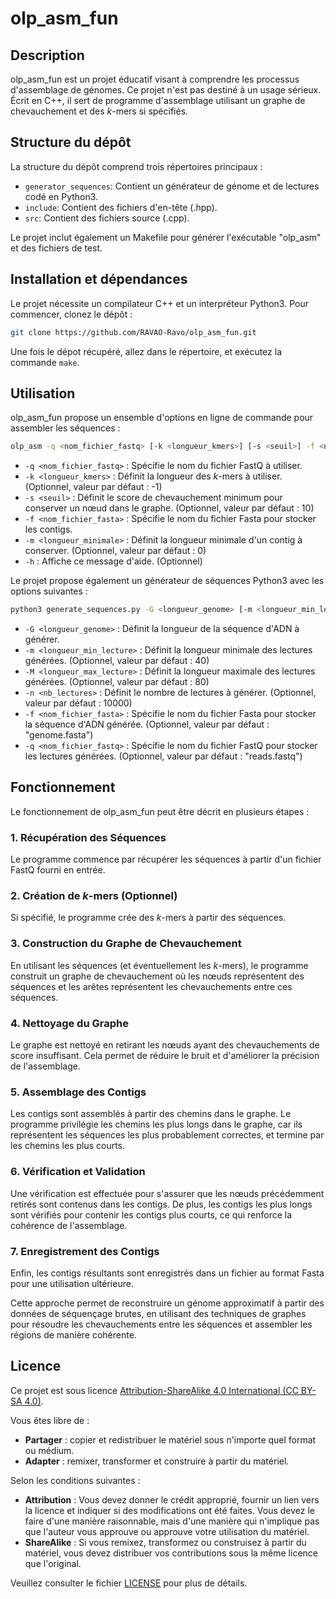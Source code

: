 # olp_asm_fun

## Description

olp_asm_fun est un projet éducatif visant à comprendre les processus d'assemblage de génomes. Ce projet n'est pas destiné à un usage sérieux. Écrit en C++, il sert de programme d'assemblage utilisant un graphe de chevauchement et des *k*-mers si spécifiés.

## Structure du dépôt 

La structure du dépôt comprend trois répertoires principaux :

- `generator_sequences`: Contient un générateur de génome et de lectures codé en Python3.
- `include`: Contient des fichiers d'en-tête (.hpp).
- `src`: Contient des fichiers source (.cpp).

Le projet inclut également un Makefile pour générer l'exécutable "olp_asm" et des fichiers de test.

## Installation et dépendances

Le projet nécessite un compilateur C++ et un interpréteur Python3. Pour commencer, clonez le dépôt :

```bash
git clone https://github.com/RAVAO-Ravo/olp_asm_fun.git
```

Une fois le dépot récupéré, allez dans le répertoire, et exécutez la commande `make`.

## Utilisation

olp_asm_fun propose un ensemble d'options en ligne de commande pour assembler les séquences :

```bash
olp_asm -q <nom_fichier_fastq> [-k <longueur_kmers>] [-s <seuil>] -f <nom_fichier_fasta> [-m <longueur_minimale>] [-h]
```

- `-q <nom_fichier_fastq>` : Spécifie le nom du fichier FastQ à utiliser.
- `-k <longueur_kmers>` : Définit la longueur des *k*-mers à utiliser. (Optionnel, valeur par défaut : -1)
- `-s <seuil>` : Définit le score de chevauchement minimum pour conserver un nœud dans le graphe. (Optionnel, valeur par défaut : 10)
- `-f <nom_fichier_fasta>` : Spécifie le nom du fichier Fasta pour stocker les contigs.
- `-m <longueur_minimale>` : Définit la longueur minimale d'un contig à conserver. (Optionnel, valeur par défaut : 0)
- `-h` : Affiche ce message d'aide. (Optionnel)

Le projet propose également un générateur de séquences Python3 avec les options suivantes :

```bash
python3 generate_sequences.py -G <longueur_genome> [-m <longueur_min_lecture>] [-M <longueur_max_lecture>] [-n <nb_lectures>] [-f <nom_fichier_fasta>] [-q <nom_fichier_fastq>]
```

- `-G <longueur_genome>` : Définit la longueur de la séquence d'ADN à générer.
- `-m <longueur_min_lecture>` : Définit la longueur minimale des lectures générées. (Optionnel, valeur par défaut : 40)
- `-M <longueur_max_lecture>` : Définit la longueur maximale des lectures générées. (Optionnel, valeur par défaut : 80)
- `-n <nb_lectures>` : Définit le nombre de lectures à générer. (Optionnel, valeur par défaut : 10000)
- `-f <nom_fichier_fasta>` : Spécifie le nom du fichier Fasta pour stocker la séquence d'ADN générée. (Optionnel, valeur par défaut : "genome.fasta")
- `-q <nom_fichier_fastq>` : Spécifie le nom du fichier FastQ pour stocker les lectures générées. (Optionnel, valeur par défaut : "reads.fastq")


## Fonctionnement

Le fonctionnement de olp_asm_fun peut être décrit en plusieurs étapes :

### 1. Récupération des Séquences
Le programme commence par récupérer les séquences à partir d'un fichier FastQ fourni en entrée.

### 2. Création de *k*-mers (Optionnel)
Si spécifié, le programme crée des *k*-mers à partir des séquences.

### 3. Construction du Graphe de Chevauchement
En utilisant les séquences (et éventuellement les *k*-mers), le programme construit un graphe de chevauchement où les nœuds représentent des séquences et les arêtes représentent les chevauchements entre ces séquences.

### 4. Nettoyage du Graphe
Le graphe est nettoyé en retirant les nœuds ayant des chevauchements de score insuffisant. Cela permet de réduire le bruit et d'améliorer la précision de l'assemblage.

### 5. Assemblage des Contigs
Les contigs sont assemblés à partir des chemins dans le graphe. Le programme privilégie les chemins les plus longs dans le graphe, car ils représentent les séquences les plus probablement correctes, et termine par les chemins les plus courts.

### 6. Vérification et Validation
Une vérification est effectuée pour s'assurer que les nœuds précédemment retirés sont contenus dans les contigs. De plus, les contigs les plus longs sont vérifiés pour contenir les contigs plus courts, ce qui renforce la cohérence de l'assemblage.

### 7. Enregistrement des Contigs
Enfin, les contigs résultants sont enregistrés dans un fichier au format Fasta pour une utilisation ultérieure.

Cette approche permet de reconstruire un génome approximatif à partir des données de séquençage brutes, en utilisant des techniques de graphes pour résoudre les chevauchements entre les séquences et assembler les régions de manière cohérente.

## Licence

Ce projet est sous licence [Attribution-ShareAlike 4.0 International (CC BY-SA 4.0)](https://creativecommons.org/licenses/by-sa/4.0/).

Vous êtes libre de :

- **Partager** : copier et redistribuer le matériel sous n'importe quel format ou médium.
- **Adapter** : remixer, transformer et construire à partir du matériel.

Selon les conditions suivantes :

- **Attribution** : Vous devez donner le crédit approprié, fournir un lien vers la licence et indiquer si des modifications ont été faites. Vous devez le faire d'une manière raisonnable, mais d'une manière qui n'implique pas que l'auteur vous approuve ou approuve votre utilisation du matériel.
- **ShareAlike** : Si vous remixez, transformez ou construisez à partir du matériel, vous devez distribuer vos contributions sous la même licence que l'original.

Veuillez consulter le fichier [LICENSE](LICENSE) pour plus de détails.